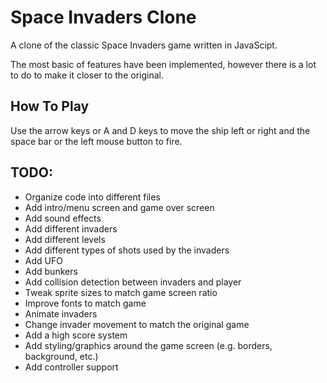 # Space Invaders Clone

A clone of the classic Space Invaders game written in JavaScipt.

The most basic of features have been implemented, however there is a lot to do to make it closer to the original.

## How To Play

Use the arrow keys or A and D keys to move the ship left or right and the space bar or the left mouse button to fire.

## TODO:

- Organize code into different files
- Add intro/menu screen and game over screen
- Add sound effects
- Add different invaders
- Add different levels
- Add different types of shots used by the invaders
- Add UFO
- Add bunkers
- Add collision detection between invaders and player
- Tweak sprite sizes to match game screen ratio
- Improve fonts to match game
- Animate invaders
- Change invader movement to match the original game
- Add a high score system
- Add styling/graphics around the game screen (e.g. borders, background, etc.)
- Add controller support
